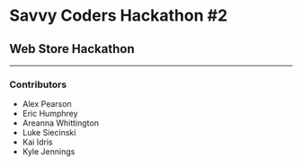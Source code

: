 # Savvy Coders Hackathon \#2
## Web Store Hackathon

---

### Contributors
+ Alex Pearson
+ Eric Humphrey
+ Areanna Whittington
+ Luke Siecinski
+ Kai Idris
+ Kyle Jennings 
